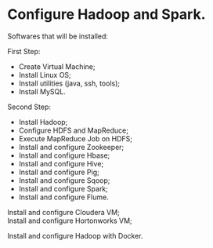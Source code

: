 # Configure Hadoop and Spark.

Softwares that will be installed:

First Step:

- Create Virtual Machine;
- Install Linux OS;
- Install utilities (java, ssh, tools);
- Install MySQL.

Second Step:

- Install Hadoop;
- Configure HDFS and MapReduce;
- Execute MapReduce Job on HDFS;
- Install and configure Zookeeper;
- Install and configure Hbase;
- Install and configure Hive;
- Install and configure Pig;
- Install and configure Sqoop;
- Install and configure Spark;
- Install and configure Flume.

Install and configure Cloudera VM;<br>
Install and configure Hortonworks VM;

Install and configure Hadoop with Docker.